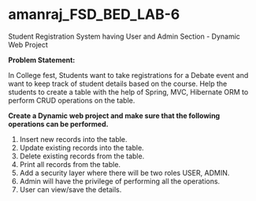 # amanraj_FSD_BED_LAB-6
Student Registration System having User and Admin Section - Dynamic Web Project

**Problem Statement:**

In College fest, Students want to take registrations for a Debate event and want to keep track of
student details based on the course. Help the students to create a table with the help of Spring,
MVC, Hibernate ORM to perform CRUD operations on the table.

**Create a Dynamic web project and make sure that the following operations can be performed.**

1. Insert new records into the table.
2. Update existing records into the table.
3. Delete existing records from the table.
4. Print all records from the table.
5. Add a security layer where there will be two roles USER, ADMIN.
6. Admin will have the privilege of performing all the operations.
7. User can view/save the details.
